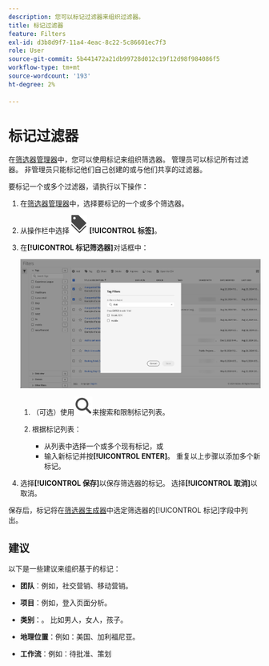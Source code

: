 ```yaml
---
description: 您可以标记过滤器来组织过滤器。
title: 标记过滤器
feature: Filters
exl-id: d3b8d9f7-11a4-4eac-8c22-5c86601ec7f3
role: User
source-git-commit: 5b441472a21db99728d012c19f12d98f984086f5
workflow-type: tm+mt
source-wordcount: '193'
ht-degree: 2%

---
```


# 标记过滤器

在[筛选器管理器](manage-filters.md)中，您可以使用标记来组织筛选器。 管理员可以标记所有过滤器。 非管理员只能标记他们自己创建的或与他们共享的过滤器。

要标记一个或多个过滤器，请执行以下操作：

1. 在[筛选器管理器](manage-filters.md)中，选择要标记的一个或多个筛选器。
1. 从操作栏中选择![标签](/help/assets/icons/Labels.svg) **[!UICONTROL 标签]**。
1. 在&#x200B;**[!UICONTROL 标记筛选器]**&#x200B;对话框中：

   ![标记筛选器对话框](assets/tag-filter-dialog.png)

   1. （可选）使用![搜索](/help/assets/icons/Search.svg)来搜索和限制标记列表。

   2. 根据标记列表：

      * 从列表中选择一个或多个现有标记，或
      * 输入新标记并按&#x200B;**[!UICONTROL ENTER]**。 重复以上步骤以添加多个新标记。

1. 选择&#x200B;**[!UICONTROL 保存]**&#x200B;以保存筛选器的标记。 选择&#x200B;**[!UICONTROL 取消]**&#x200B;以取消。

保存后，标记将在[筛选器生成器](filter-builder.md)中选定筛选器的[!UICONTROL 标记]字段中列出。


## 建议

以下是一些建议来组织基于的标记：

* **团队**：例如，社交营销、移动营销。

* **项目**：例如，登入页面分析。

* **类别**：。 比如男人，女人，孩子。

* **地理位置**：例如：美国、加利福尼亚。

* **工作流**：例如：待批准、策划

